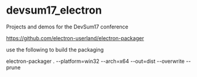 # devsum17_electron
Projects and demos for the DevSum17 conference

https://github.com/electron-userland/electron-packager

use the following to build the packaging

electron-packager . --platform=win32 --arch=x64 --out=dist --overwrite --prune
